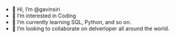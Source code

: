 - 👋 Hi, I’m @gavinsiri
- 👀 I’m interested in Coding
- 🌱 I’m currently learning SQL, Python, and so on.
- 💞️ I’m looking to collaborate on delverloper all around the world.

<!---
gavinsiri/gavinsiri is a ✨ special ✨ repository because its `README.md` (this file) appears on your GitHub profile.
You can click the Preview link to take a look at your changes.
--->
